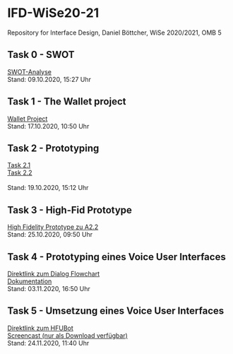 # IFD-WiSe20-21
Repository for Interface Design, Daniel Böttcher, WiSe 2020/2021, OMB 5

## Task 0 - SWOT
<a href="https://danielboettich.github.io/IFD-WiSe20-21/task0/task0.html">SWOT-Analyse</a> 
<br>Stand: 09.10.2020, 15:27 Uhr

## Task 1 - The Wallet project
<a href="https://danielboettich.github.io/IFD-WiSe20-21/task1/IFD_A1_Boettcher.pdf">Wallet Project</a> 
<br>Stand: 17.10.2020, 10:50 Uhr

## Task 2 - Prototyping
<a href="https://danielboettich.github.io/IFD-WiSe20-21/task2/2.1/Prototyping-HotGloo.md">Task 2.1</a>
<br><a href="https://danielboettich.github.io/IFD-WiSe20-21/task2/2.2/Scribbles_Intranet.pdf">Task 2.2</a>  
<br>Stand: 19.10.2020, 15:12 Uhr

## Task 3 - High-Fid Prototype
<a href="https://danielboettich.github.io/IFD-WiSe20-21/task3/startseite.html">High Fidelity Prototype zu A2.2</a> 
<br>Stand: 25.10.2020, 09:50 Uhr

## Task 4 - Prototyping eines Voice User Interfaces
<a href="https://danielboettich.github.io/IFD-WiSe20-21/task4/task4_Variante1_Dialogflow.pdf">Direktlink zum Dialog Flowchart</a> <br>
<a href="https://danielboettich.github.io/IFD-WiSe20-21/task4/IFD_A4_Boettcher.pdf">Dokumentation</a> 
<br>Stand: 03.11.2020, 16:50 Uhr

## Task 5 - Umsetzung eines Voice User Interfaces
<a href="https://danielboettich.github.io/IFD-WiSe20-21/task5/index.html">Direktlink zum HFUBot</a> <br>
<a href="https://github.com/danielboettich/IFD-WiSe20-21/blob/master/task5/VUI_Screencast.mp4">Screencast (nur als Download verfügbar)</a> 
<br>Stand: 24.11.2020, 11:40 Uhr
